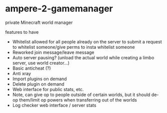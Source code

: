 # ampere-2-gamemanager
private Minecraft world manager

features to have
- Whitelist allowed for all people already on the server to submit a request to whitelist someone/give perms to insta whitelist someone
- Reworked join message/leave message
- Auto server pausing? (unload the actual world while creating a limbo server, use world creator…)
- Basic anticheat (?)
- Anti xray
- Import plugins on demand
- Delete plugin on demand
- Web interface for public stats, etc.
- Note, can give op to people outside of certain worlds, but it should de-op them/limit op powers when transferring out of the worlds
- Log checker web interface / server stats

